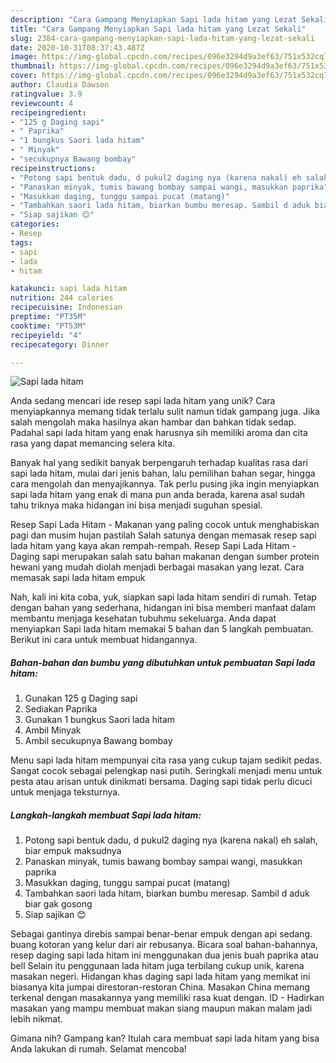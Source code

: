 ```yaml
---
description: "Cara Gampang Menyiapkan Sapi lada hitam yang Lezat Sekali"
title: "Cara Gampang Menyiapkan Sapi lada hitam yang Lezat Sekali"
slug: 2384-cara-gampang-menyiapkan-sapi-lada-hitam-yang-lezat-sekali
date: 2020-10-31T08:37:43.487Z
image: https://img-global.cpcdn.com/recipes/096e3294d9a3ef63/751x532cq70/sapi-lada-hitam-foto-resep-utama.jpg
thumbnail: https://img-global.cpcdn.com/recipes/096e3294d9a3ef63/751x532cq70/sapi-lada-hitam-foto-resep-utama.jpg
cover: https://img-global.cpcdn.com/recipes/096e3294d9a3ef63/751x532cq70/sapi-lada-hitam-foto-resep-utama.jpg
author: Claudia Dawson
ratingvalue: 3.9
reviewcount: 4
recipeingredient:
- "125 g Daging sapi"
- " Paprika"
- "1 bungkus Saori lada hitam"
- " Minyak"
- "secukupnya Bawang bombay"
recipeinstructions:
- "Potong sapi bentuk dadu, d pukul2 daging nya (karena nakal) eh salah, biar empuk maksudnya"
- "Panaskan minyak, tumis bawang bombay sampai wangi, masukkan paprika"
- "Masukkan daging, tunggu sampai pucat (matang)"
- "Tambahkan saori lada hitam, biarkan bumbu meresap. Sambil d aduk biar gak gosong"
- "Siap sajikan 😊"
categories:
- Resep
tags:
- sapi
- lada
- hitam

katakunci: sapi lada hitam 
nutrition: 244 calories
recipecuisine: Indonesian
preptime: "PT35M"
cooktime: "PT53M"
recipeyield: "4"
recipecategory: Dinner

---
```



![Sapi lada hitam](https://img-global.cpcdn.com/recipes/096e3294d9a3ef63/751x532cq70/sapi-lada-hitam-foto-resep-utama.jpg)

Anda sedang mencari ide resep sapi lada hitam yang unik? Cara menyiapkannya memang tidak terlalu sulit namun tidak gampang juga. Jika salah mengolah maka hasilnya akan hambar dan bahkan tidak sedap. Padahal sapi lada hitam yang enak harusnya sih memiliki aroma dan cita rasa yang dapat memancing selera kita.

Banyak hal yang sedikit banyak berpengaruh terhadap kualitas rasa dari sapi lada hitam, mulai dari jenis bahan, lalu pemilihan bahan segar, hingga cara mengolah dan menyajikannya. Tak perlu pusing jika ingin menyiapkan sapi lada hitam yang enak di mana pun anda berada, karena asal sudah tahu triknya maka hidangan ini bisa menjadi suguhan spesial.

Resep Sapi Lada Hitam - Makanan yang paling cocok untuk menghabiskan pagi dan musim hujan pastilah Salah satunya dengan memasak resep sapi lada hitam yang kaya akan rempah-rempah. Resep Sapi Lada Hitam - Daging sapi merupakan salah satu bahan makanan dengan sumber protein hewani yang mudah diolah menjadi berbagai masakan yang lezat. Cara memasak sapi lada hitam empuk


Nah, kali ini kita coba, yuk, siapkan sapi lada hitam sendiri di rumah. Tetap dengan bahan yang sederhana, hidangan ini bisa memberi manfaat dalam membantu menjaga kesehatan tubuhmu sekeluarga. Anda dapat menyiapkan Sapi lada hitam memakai 5 bahan dan 5 langkah pembuatan. Berikut ini cara untuk membuat hidangannya.

<!--inarticleads1-->

##### Bahan-bahan dan bumbu yang dibutuhkan untuk pembuatan Sapi lada hitam:

1. Gunakan 125 g Daging sapi
1. Sediakan  Paprika
1. Gunakan 1 bungkus Saori lada hitam
1. Ambil  Minyak
1. Ambil secukupnya Bawang bombay


Menu sapi lada hitam mempunyai cita rasa yang cukup tajam sedikit pedas. Sangat cocok sebagai pelengkap nasi putih. Seringkali menjadi menu untuk pesta atau arisan untuk dinikmati bersama. Daging sapi tidak perlu dicuci untuk menjaga teksturnya. 

<!--inarticleads2-->

##### Langkah-langkah membuat Sapi lada hitam:

1. Potong sapi bentuk dadu, d pukul2 daging nya (karena nakal) eh salah, biar empuk maksudnya
1. Panaskan minyak, tumis bawang bombay sampai wangi, masukkan paprika
1. Masukkan daging, tunggu sampai pucat (matang)
1. Tambahkan saori lada hitam, biarkan bumbu meresap. Sambil d aduk biar gak gosong
1. Siap sajikan 😊


Sebagai gantinya direbis sampai benar-benar empuk dengan api sedang. buang kotoran yang kelur dari air rebusanya. Bicara soal bahan-bahannya, resep daging sapi lada hitam ini menggunakan dua jenis buah paprika atau bell Selain itu penggunaan lada hitam juga terbilang cukup unik, karena masakan negeri. Hidangan khas daging sapi lada hitam yang memikat ini biasanya kita jumpai direstoran-restoran China. Masakan China memang terkenal dengan masakannya yang memiliki rasa kuat dengan. ID - Hadirkan masakan yang mampu membuat makan siang maupun makan malam jadi lebih nikmat. 

Gimana nih? Gampang kan? Itulah cara membuat sapi lada hitam yang bisa Anda lakukan di rumah. Selamat mencoba!
